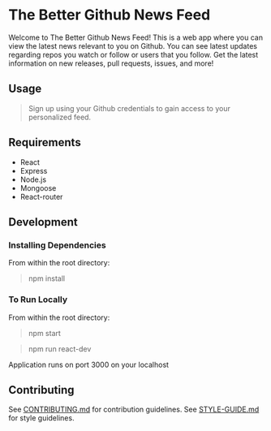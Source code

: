 # The Better Github News Feed
Welcome to The Better Github News Feed!  This is a web app where you can view the latest news relevant to you on Github.  You can see latest updates regarding repos you watch or follow or users that you follow.  Get the latest information on new releases, pull requests, issues, and more!

## Usage

> Sign up using your Github credentials to gain access to your personalized feed. 

## Requirements

- React
- Express
- Node.js
- Mongoose
- React-router

## Development

### Installing Dependencies

From within the root directory:

> npm install

### To Run Locally

From within the root directory:

> npm start

> npm run react-dev

Application runs on port 3000 on your localhost

## Contributing

See [CONTRIBUTING.md](https://github.com/abibring/better-github-news-feed/blob/master/CONTRIBUTING.md) for contribution guidelines.
See [STYLE-GUIDE.md](https://github.com/abibring/better-github-news-feed/blob/master/STYLE-GUIDE.md) for style guidelines.
